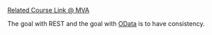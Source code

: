 [Related Course Link @ MVA](https://www.microsoftvirtualacademy.com/en-US/training-courses/web-api-design-jump-start-8689)

The goal with REST and the goal with [OData](http://www.odata.org/) is to have consistency.

